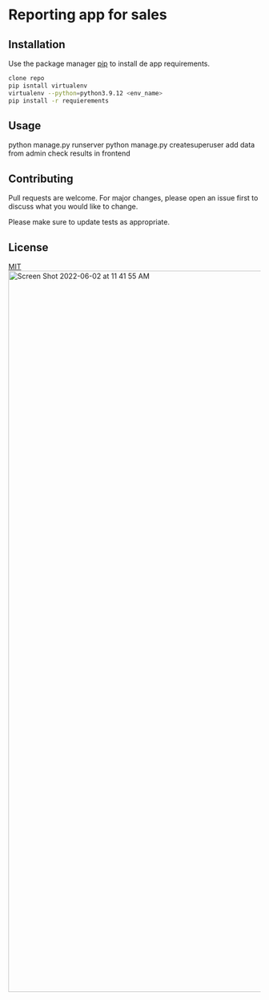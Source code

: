 # Reporting app for sales

## Installation

Use the package manager [pip](https://pip.pypa.io/en/stable/) to install de app requirements.

```bash
clone repo
pip isntall virtualenv
virtualenv --python=python3.9.12 <env_name>
pip install -r requierements
```

## Usage


python manage.py runserver
python manage.py createsuperuser 
add data from admin
check results in frontend

## Contributing
Pull requests are welcome. For major changes, please open an issue first to discuss what you would like to change.

Please make sure to update tests as appropriate.

## License
[MIT](https://choosealicense.com/licenses/mit/)
<img width="1439" alt="Screen Shot 2022-06-02 at 11 41 55 AM" src="https://user-images.githubusercontent.com/59481639/171655529-0815b340-c27c-4e4b-867b-e2ac6f4dadf2.png">
